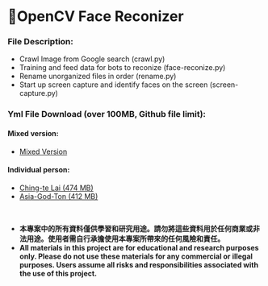 # 🌟OpenCV Face Reconizer
### File Description:
- Crawl Image from Google search (crawl.py)
- Training and feed data for bots to reconize (face-reconize.py)
- Rename unorganized files in order (rename.py)
- Start up screen capture and identify faces on the screen (screen-capture.py)

### Yml File Download (over 100MB, Github file limit):

#### Mixed version:
- [Mixed Version](https://akkkou.com/download/Lai.yml)

#### Individual person:
- [Ching-te Lai (474 MB)](https://mega.nz/file/Y84D2IoL#jgVmVBxwCWaoca2TjbbC9IFMOrTb1gQJASwSyB3SOSw)
- [Asia-God-Ton (412 MB)](https://mega.nz/file/J4xQ2RTC#i4V7uOGFANyx7mbNWYNYj0Cv_U-rMuknaz2A83vNJAk)

<br>

- **本專案中的所有資料僅供學習和研究用途。請勿將這些資料用於任何商業或非法用途。使用者需自行承擔使用本專案所帶來的任何風險和責任。**
- **All materials in this project are for educational and research purposes only. Please do not use these materials for any commercial or illegal purposes. Users assume all risks and responsibilities associated with the use of this project.**
